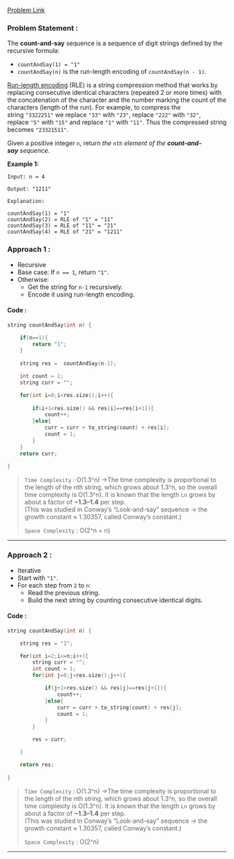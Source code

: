[Problem Link](https://leetcode.com/problems/count-and-say/)
### Problem Statement : 

The **count-and-say** sequence is a sequence of digit strings defined by the recursive formula:

- `countAndSay(1) = "1"`
- `countAndSay(n)` is the run-length encoding of `countAndSay(n - 1)`.

[Run-length encoding](http://en.wikipedia.org/wiki/Run-length_encoding) (RLE) is a string compression method that works by replacing consecutive identical characters (repeated 2 or more times) with the concatenation of the character and the number marking the count of the characters (length of the run). For example, to compress the string `"3322251"` we replace `"33"` with `"23"`, replace `"222"` with `"32"`, replace `"5"` with `"15"` and replace `"1"` with `"11"`. Thus the compressed string becomes `"23321511"`.

Given a positive integer `n`, return _the_ `nth` _element of the **count-and-say** sequence_.

**Example 1:**

```
Input: n = 4

Output: "1211"

Explanation:

countAndSay(1) = "1"
countAndSay(2) = RLE of "1" = "11"
countAndSay(3) = RLE of "11" = "21"
countAndSay(4) = RLE of "21" = "1211"
```

### Approach 1 :
- Recursive
- Base case: If `n == 1`, return `"1"`. 
- Otherwise:
    - Get the string for `n-1` recursively.
    - Encode it using run-length encoding.

#### Code :

```cpp
string countAndSay(int n) {

	if(n==1){
		return "1";
	}
	
	string res =  countAndSay(n-1);

	int count = 1;
	string curr = "";

	for(int i=0;i<res.size();i++){
	   
		if(i+1<res.size() && res[i]==res[i+1]){
			count++;
		}else{
			curr = curr + to_string(count) + res[i];
			count = 1;
		}
	}
	return curr;
	
}
```


> `Time Complexity` : O(1.3^n) ->The time complexity is proportional to the length of the nth string, which grows about 1.3^n, so the overall time complexity is O(1.3^n).
> It is known that the length `Ln` grows by about a factor of **~1.3–1.4** per step.  
(This was studied in Conway’s “Look-and-say” sequence → the growth constant ≈ 1.30357, called Conway’s constant.)
> 
> `Space Complexity` : O(2^n + n) 


---

###  Approach 2 :

- Iterative
- Start with `"1"`.
- For each step from `2` to `n`:
    - Read the previous string.
    - Build the next string by counting consecutive identical digits.

#### Code :

```cpp
string countAndSay(int n) {

	string res = "1";

	for(int i=2;i<=n;i++){
		string curr = "";
		int count = 1;
		for(int j=0;j<res.size();j++){

			if(j+1<res.size() && res[j]==res[j+1]){
				count++;
			}else{
				curr = curr + to_string(count) + res[j];
				count = 1;
			}
		}

		res = curr;

	}

	return res;
	
}
```


> `Time Complexity` : O(1.3^n) ->The time complexity is proportional to the length of the nth string, which grows about 1.3^n, so the overall time complexity is O(1.3^n).
> It is known that the length `Ln` grows by about a factor of **~1.3–1.4** per step.  
(This was studied in Conway’s “Look-and-say” sequence → the growth constant ≈ 1.30357, called Conway’s constant.)
> 
> `Space Complexity` : O(2^n) 


---
